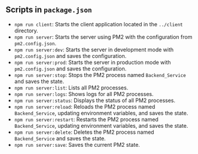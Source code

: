 ## Scripts in `package.json`

- `npm run client`: Starts the client application located in the `../client` directory.
- `npm run server`: Starts the server using PM2 with the configuration from `pm2.config.json`.
- `npm run server:dev`: Starts the server in development mode with `pm2.config.json` and saves the configuration.
- `npm run server:prod`: Starts the server in production mode with `pm2.config.json` and saves the configuration.
- `npm run server:stop`: Stops the PM2 process named `Backend_Service` and saves the state.
- `npm run server:list`: Lists all PM2 processes.
- `npm run server:logs`: Shows logs for all PM2 processes.
- `npm run server:status`: Displays the status of all PM2 processes.
- `npm run server:reload`: Reloads the PM2 process named `Backend_Service`, updating environment variables, and saves the state.
- `npm run server:restart`: Restarts the PM2 process named `Backend_Service`, updating environment variables, and saves the state.
- `npm run server:delete`: Deletes the PM2 process named `Backend_Service` and saves the state.
- `npm run server:save`: Saves the current PM2 state.
